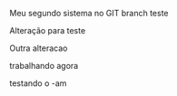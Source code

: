 Meu segundo sistema no GIT branch teste

Alteração para teste

Outra alteracao

trabalhando agora

testando o -am